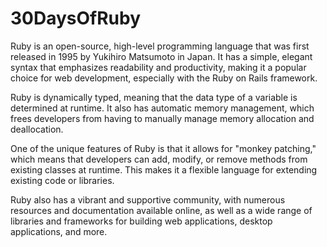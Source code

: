 # 30DaysOfRuby

Ruby is an open-source, high-level programming language that was first released in 1995 by Yukihiro Matsumoto in Japan. It has a simple, elegant syntax that emphasizes readability and productivity, making it a popular choice for web development, especially with the Ruby on Rails framework.

Ruby is dynamically typed, meaning that the data type of a variable is determined at runtime. It also has automatic memory management, which frees developers from having to manually manage memory allocation and deallocation.

One of the unique features of Ruby is that it allows for "monkey patching," which means that developers can add, modify, or remove methods from existing classes at runtime. This makes it a flexible language for extending existing code or libraries.

Ruby also has a vibrant and supportive community, with numerous resources and documentation available online, as well as a wide range of libraries and frameworks for building web applications, desktop applications, and more.
